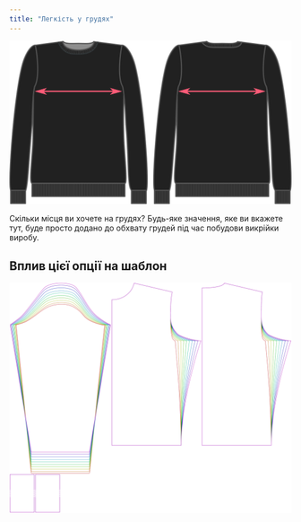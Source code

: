 ```yaml
---
title: "Легкість у грудях"
---
```


![Легкість у грудях](chestease.svg)

Скільки місця ви хочете на грудях? Будь-яке значення, яке ви вкажете тут, буде просто додано до обхвату грудей під час побудови викрійки виробу.

## Вплив цієї опції на шаблон

![На цьому зображенні показано вплив цієї опції шляхом накладання декількох варіантів, які мають різне значення для цієї опції](sven_chestease_sample.svg "Вплив цієї опції на шаблон")
